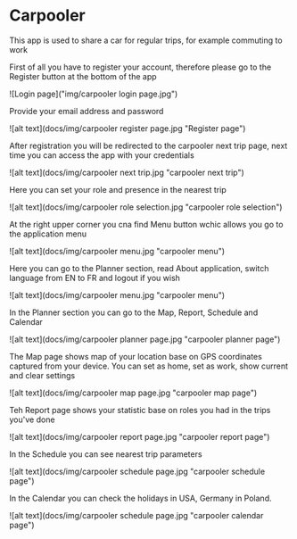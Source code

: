 # Carpooler

This app is used to share a car for regular trips, for example commuting to work

First of all you have to register your account, therefore please go to the Register button at the bottom of the app

![Login page]("img/carpooler login page.jpg")

Provide your email address and password

![alt text](docs/img/carpooler register page.jpg "Register page")

After registration you will be redirected to the carpooler next trip page, next time you can access the app with your credentials

![alt text](docs/img/carpooler next trip.jpg "carpooler next trip")

Here you can set your role and presence in the nearest trip

![alt text](docs/img/carpooler role selection.jpg "carpooler role selection")

At the right upper corner you cna find Menu button wchic allows you go to the application menu

![alt text](docs/img/carpooler menu.jpg "carpooler menu")

Here you can go to the Planner section, read About application, switch language from EN to FR and logout if you wish

![alt text](docs/img/carpooler menu.jpg "carpooler menu")

In the Planner section you can go to the Map, Report, Schedule and Calendar

![alt text](docs/img/carpooler planner page.jpg "carpooler planner page")

The Map page shows map of your location base on GPS coordinates captured from your device. You can set as home, set as work, show current and clear settings

![alt text](docs/img/carpooler map page.jpg "carpooler map page")

Teh Report page shows your statistic base on roles you had in the trips you've done

![alt text](docs/img/carpooler report page.jpg "carpooler report page")

In the Schedule you can see nearest trip parameters

![alt text](docs/img/carpooler schedule page.jpg "carpooler schedule page")

In the Calendar you can check the holidays in USA, Germany in Poland.

![alt text](docs/img/carpooler schedule page.jpg "carpooler calendar page")

